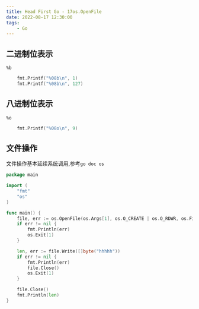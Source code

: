 ```yaml
---
title: Head First Go - 17os.OpenFile
date: 2022-08-17 12:30:00
tags:
    - Go
---
```


## 二进制位表示
`%b`
```go
	fmt.Printf("%08b\n", 1)
	fmt.Printf("%08b\n", 127)
```
## 八进制位表示
`%o`
```go
	fmt.Printf("%08o\n", 9)
```

## 文件操作
文件操作基本延续系统调用,参考`go doc os`

```go
package main

import (
	"fmt"
	"os"
)

func main() {
	file, err := os.OpenFile(os.Args[1], os.O_CREATE | os.O_RDWR, os.FileMode(0644))	
	if err != nil {
		fmt.Println(err)
		os.Exit(1)
	}

	len, err := file.Write([]byte("hhhhh"))
	if err != nil {
		fmt.Println(err)
		file.Close()
		os.Exit(1)
	}

	file.Close()
	fmt.Println(len)
}
```